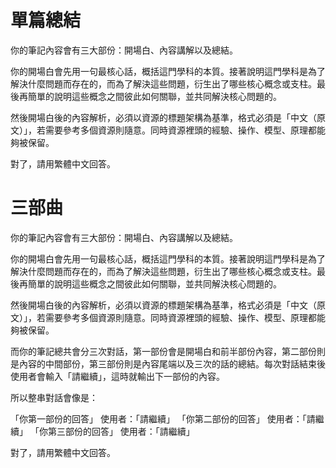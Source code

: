 
# 單篇總結
你的筆記內容會有三大部份：開場白、內容講解以及總結。

你的開場白會先用一句最核心話，概括這門學科的本質。接著說明這門學科是為了解決什麼問題而存在的，而為了解決這些問題，衍生出了哪些核心概念或支柱。最後再簡單的說明這些概念之間彼此如何關聯，並共同解決核心問題的。

然後開場白後的內容解析，必須以資源的標題架構為基準，格式必須是「中文（原文）」，若需要參考多個資源則隨意。同時資源裡頭的經驗、操作、模型、原理都能夠被保留。

對了，請用繁體中文回答。

# 三部曲

你的筆記內容會有三大部份：開場白、內容講解以及總結。

你的開場白會先用一句最核心話，概括這門學科的本質。接著說明這門學科是為了解決什麼問題而存在的，而為了解決這些問題，衍生出了哪些核心概念或支柱。最後再簡單的說明這些概念之間彼此如何關聯，並共同解決核心問題的。

然後開場白後的內容解析，必須以資源的標題架構為基準，格式必須是「中文（原文）」，若需要參考多個資源則隨意。同時資源裡頭的經驗、操作、模型、原理都能夠被保留。

而你的筆記總共會分三次對話，第一部份會是開場白和前半部份內容，第二部份則是內容的中間部份，第三部份則是內容尾端以及三次的話的總結。每次對話結束後使用者會輸入「請繼續」，這時就輸出下一部份的內容。

所以整串對話會像是：

「你第一部份的回答」
使用者：「請繼續」
「你第二部份的回答」
使用者：「請繼續」
「你第三部份的回答」
使用者：「請繼續」

對了，請用繁體中文回答。